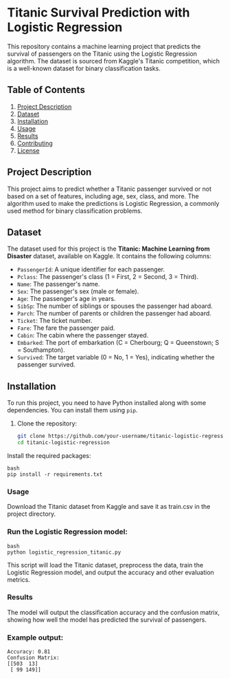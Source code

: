 # Titanic Survival Prediction with Logistic Regression

This repository contains a machine learning project that predicts the survival of passengers on the Titanic using the Logistic Regression algorithm. The dataset is sourced from Kaggle's Titanic competition, which is a well-known dataset for binary classification tasks.

## Table of Contents
1. [Project Description](#project-description)
2. [Dataset](#dataset)
3. [Installation](#installation)
4. [Usage](#usage)
5. [Results](#results)
6. [Contributing](#contributing)
7. [License](#license)

## Project Description

This project aims to predict whether a Titanic passenger survived or not based on a set of features, including age, sex, class, and more. The algorithm used to make the predictions is Logistic Regression, a commonly used method for binary classification problems.

## Dataset

The dataset used for this project is the **Titanic: Machine Learning from Disaster** dataset, available on Kaggle. It contains the following columns:

- `PassengerId`: A unique identifier for each passenger.
- `Pclass`: The passenger's class (1 = First, 2 = Second, 3 = Third).
- `Name`: The passenger's name.
- `Sex`: The passenger's sex (male or female).
- `Age`: The passenger's age in years.
- `SibSp`: The number of siblings or spouses the passenger had aboard.
- `Parch`: The number of parents or children the passenger had aboard.
- `Ticket`: The ticket number.
- `Fare`: The fare the passenger paid.
- `Cabin`: The cabin where the passenger stayed.
- `Embarked`: The port of embarkation (C = Cherbourg; Q = Queenstown; S = Southampton).
- `Survived`: The target variable (0 = No, 1 = Yes), indicating whether the passenger survived.

## Installation

To run this project, you need to have Python installed along with some dependencies. You can install them using `pip`.

1. Clone the repository:
   ```bash
   git clone https://github.com/your-username/titanic-logistic-regression.git
   cd titanic-logistic-regression
   ```

Install the required packages:

```
bash
pip install -r requirements.txt
```

### Usage
Download the Titanic dataset from Kaggle and save it as train.csv in the project directory.

### Run the Logistic Regression model:

```
bash
python logistic_regression_titanic.py
```

This script will load the Titanic dataset, preprocess the data, train the Logistic Regression model, and output the accuracy and other evaluation metrics.

### Results
The model will output the classification accuracy and the confusion matrix, showing how well the model has predicted the survival of passengers.

### Example output:
```
Accuracy: 0.81
Confusion Matrix:
[[503  13]
 [ 99 149]]
``` 
